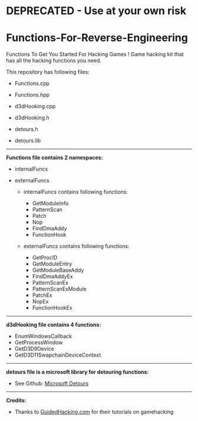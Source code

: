 # DEPRECATED - Use at your own risk

# Functions-For-Reverse-Engineering
Functions To Get You Started For Hacking Games !
Game hacking kit that has all the hacking functions you need.

This repository has following files:
  - Functions.cpp
  - Functions.hpp
  
  - d3dHooking.cpp
  - d3dHooking.h
  
  - detours.h
  - detours.lib
---
<b>Functions file contains 2 namespaces:</b>
  - internalFuncs
  - externalFuncs
  
    - internalFuncs contains following functions:
      - GetModuleInfo
      - PatternScan
      - Patch
      - Nop
      - FindDmaAddy
      - FunctionHook
      
    - externalFuncs contains following functions:
      - GetProcID
      - GetModuleEntry
      - GetModuleBaseAddy
      - FindDmaAddyEx
      - PatternScanEx
      - PatternScanExModule
      - PatchEx
      - NopEx
      - FunctionHookEx
---
<b>d3dHooking file contains 4 functions:</b>
  - EnumWindowsCallback
  - GetProcessWindow
  - GetD3D9Device
  - GetD3D11SwapchainDeviceContext
---
<b>detours file is a microsoft library for detouring functions:</b>
  - See Github: [Microsoft Detours](https://github.com/Microsoft/Detours)
  
---
<b>Credits:</b>
  - Thanks to [GuidedHacking.com](https://Guidedhacking.com) for their tutorials on gamehacking
